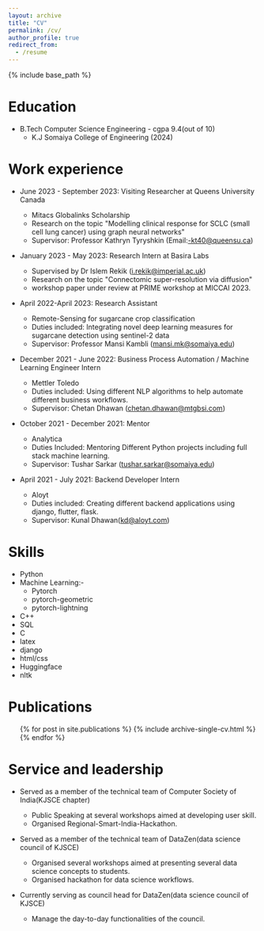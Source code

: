 ```yaml
---
layout: archive
title: "CV"
permalink: /cv/
author_profile: true
redirect_from:
  - /resume
---
```


{% include base_path %}

Education
======
* B.Tech Computer Science Engineering - cgpa 9.4(out of 10)
  * K.J Somaiya College of Engineering (2024)

Work experience
======

* June 2023 - September 2023: Visiting Researcher at Queens University Canada
  * Mitacs Globalinks Scholarship
  * Research on the topic "Modelling clinical response for SCLC (small cell lung cancer) using graph neural networks"
  * Supervisor: Professor Kathryn Tyryshkin (Email:-kt40@queensu.ca)
 
* January 2023 - May 2023: Research Intern at Basira Labs
  * Supervised by Dr Islem Rekik (i.rekik@imperial.ac.uk)
  * Research on the topic "Connectomic super-resolution via diffusion"
  * workshop paper under review at PRIME workshop at MICCAI 2023.


* April 2022-April 2023: Research Assistant
  * Remote-Sensing for sugarcane crop classification
  * Duties included: Integrating novel deep learning measures for sugarcane detection using sentinel-2 data
  * Supervisor: Professor Mansi Kambli (mansi.mk@somaiya.edu)

* December 2021 - June 2022: Business Process Automation / Machine Learning Engineer Intern
  * Mettler Toledo
  * Duties included: Using different NLP algorithms to help automate different business workflows.
  * Supervisor: Chetan Dhawan (chetan.dhawan@mtgbsi.com)

* October 2021 - December 2021: Mentor
  * Analytica
  * Duties Included: Mentoring Different Python projects including full stack machine learning.
  * Supervisor: Tushar Sarkar (tushar.sarkar@somaiya.edu)

* April 2021 - July 2021: Backend Developer Intern
  * Aloyt
  * Duties included: Creating different backend applications using django, flutter, flask.
  * Supervisor: Kunal Dhawan(kd@aloyt.com)
  
Skills
======
* Python
* Machine Learning:-
  * Pytorch
  * pytorch-geometric
  * pytorch-lightning
* C++
* SQL
* C
* latex
* django
* html/css
* Huggingface
* nltk


Publications
======
  <ul>{% for post in site.publications %}
    {% include archive-single-cv.html %}
  {% endfor %}</ul>
    
  
Service and leadership
======
* Served as a member of the technical team of Computer Society of India(KJSCE chapter) 
  * Public Speaking at several workshops aimed at developing user skill.
  * Organised Regional-Smart-India-Hackathon.

* Served as a member of the technical team of DataZen(data science council of KJSCE)
  * Organised several workshops aimed at presenting several data science concepts to students.
  * Organised hackathon for data science workflows.
  
* Currently serving as council head for DataZen(data science council of KJSCE)
  * Manage the day-to-day functionalities of the council.
